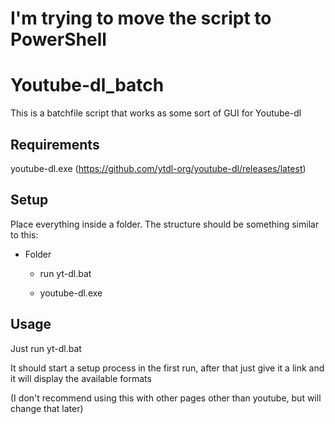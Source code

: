 #
# I'm trying to move the script to PowerShell
#

# Youtube-dl_batch
This is a batchfile script that works as some sort of GUI for Youtube-dl

## Requirements

youtube-dl.exe (https://github.com/ytdl-org/youtube-dl/releases/latest)

## Setup

Place everything inside a folder.
The structure should be something similar to this:

- Folder

  - run yt-dl.bat

  - youtube-dl.exe

## Usage

Just run yt-dl.bat

It should start a setup process in the first run, after that just give it a link and it will display the available formats

(I don't recommend using this with other pages other than youtube, but will change that later)
